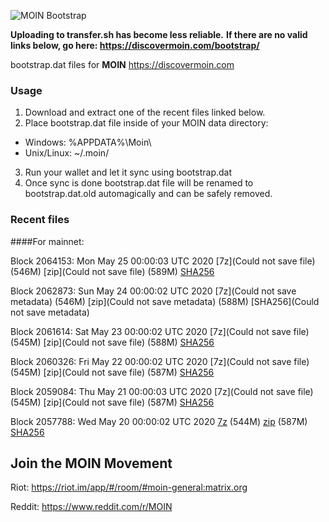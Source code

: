 ![MOIN Bootstrap](https://i.imgur.com/KjM1jMp.jpg)

**Uploading to transfer.sh has become less reliable.**
**If there are no valid links below, go here: https://discovermoin.com/bootstrap/**

bootstrap.dat files for **MOIN** https://discovermoin.com

### Usage

1. Download and extract one of the recent files linked below.
2. Place bootstrap.dat file inside of your MOIN data directory:
 - Windows: %APPDATA%\Moin\
 - Unix/Linux: ~/.moin/
3. Run your wallet and let it sync using bootstrap.dat
4. Once sync is done bootstrap.dat file will be renamed to bootstrap.dat.old automagically and can be safely removed.


### Recent files

####For mainnet:

Block 2064153: Mon May 25 00:00:03 UTC 2020 [7z](Could not save file) (546M) [zip](Could not save file) (589M) [SHA256](https://transfer.sh/TE5G6/sha256.txt)

Block 2062873: Sun May 24 00:00:02 UTC 2020 [7z](Could not save metadata) (546M) [zip](Could not save metadata) (588M) [SHA256](Could not save metadata)

Block 2061614: Sat May 23 00:00:02 UTC 2020 [7z](Could not save file) (545M) [zip](Could not save file) (588M) [SHA256]()

Block 2060326: Fri May 22 00:00:02 UTC 2020 [7z](Could not save file) (545M) [zip](Could not save file) (587M) [SHA256](https://transfer.sh/107EqO/sha256.txt)

Block 2059084: Thu May 21 00:00:03 UTC 2020 [7z](Could not save file) (545M) [zip](Could not save file) (587M) [SHA256](https://transfer.sh/14wHfL/sha256.txt)

Block 2057788: Wed May 20 00:00:02 UTC 2020 [7z](https://transfer.sh/13VpUA/bootstrap.dat.20200520.7z) (544M) [zip](https://transfer.sh/pfNg5/bootstrap.dat.20200520.zip) (587M) [SHA256](https://transfer.sh/Pw2Cl/sha256.txt)

## Join the MOIN Movement

Riot: https://riot.im/app/#/room/#moin-general:matrix.org

Reddit: https://www.reddit.com/r/MOIN
